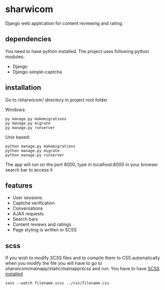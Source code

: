 # sharwicom
Django web application for content reviewing and rating.

## dependencies
You need to have python installed.
The project uses following python modules:
- Django
- Django-simple-captcha

## installation
Go to /sharwicom/ directory in project root folder

Windows:
```
py manage.py makemigrations
py manage.py migrate
py manage.py runserver
```

Unix based:
```
python manage.py makemigrations
python manage.py migrate
python manage.py runserver
```

The app will run on the port 8000, type in localhost:8000 in your browser search bar to access it

## features
- User sessions
- Captcha verification
- Conversations
- AJAX requests
- Search bars
- Content reviews and ratings
- Page styling is written in SCSS

## scss
If you wish to modify SCSS files and to compile them to CSS automatically when you modify the file you will have to go to sharwicom/mainapp/static/mainapp/scss and run:
You have to have [SCSS installed](https://sass-lang.com/install/)
```
sass --watch filename.scss ../css/filename.css
```
